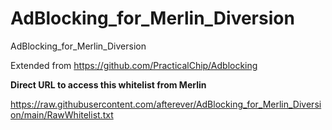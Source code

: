 # AdBlocking_for_Merlin_Diversion
AdBlocking_for_Merlin_Diversion

Extended from https://github.com/PracticalChip/Adblocking

**Direct URL to access this whitelist from Merlin**

https://raw.githubusercontent.com/afterever/AdBlocking_for_Merlin_Diversion/main/RawWhitelist.txt
